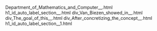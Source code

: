 Department_of_Mathematics_and_Computer__.html
h1_id_auto_label_section__.html
div_Van_Biezen_showed_in__.html
div_The_goal_of_this__.html
div_After_concretizing_the_concept__.html
h1_id_auto_label_section__1.html